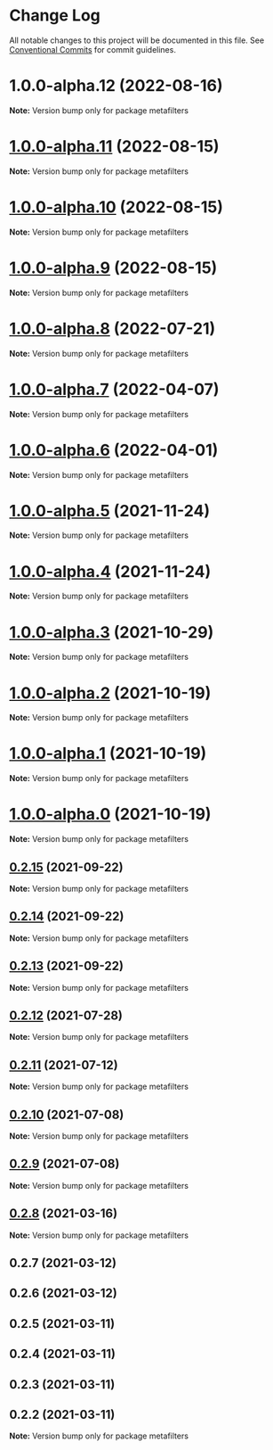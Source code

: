 # Change Log

All notable changes to this project will be documented in this file.
See [Conventional Commits](https://conventionalcommits.org) for commit guidelines.

# 1.0.0-alpha.12 (2022-08-16)

**Note:** Version bump only for package metafilters





# [1.0.0-alpha.11](https://github.com/flsy/meta/compare/metafilters@1.0.0-alpha.10...metafilters@1.0.0-alpha.11) (2022-08-15)

**Note:** Version bump only for package metafilters





# [1.0.0-alpha.10](https://github.com/flsy/meta/compare/metafilters@1.0.0-alpha.9...metafilters@1.0.0-alpha.10) (2022-08-15)

**Note:** Version bump only for package metafilters





# [1.0.0-alpha.9](https://github.com/flsy/meta/compare/metafilters@1.0.0-alpha.8...metafilters@1.0.0-alpha.9) (2022-08-15)

**Note:** Version bump only for package metafilters





# [1.0.0-alpha.8](https://github.com/flsy/meta/compare/metafilters@1.0.0-alpha.7...metafilters@1.0.0-alpha.8) (2022-07-21)

**Note:** Version bump only for package metafilters





# [1.0.0-alpha.7](https://github.com/flsy/meta/compare/metafilters@1.0.0-alpha.6...metafilters@1.0.0-alpha.7) (2022-04-07)

**Note:** Version bump only for package metafilters





# [1.0.0-alpha.6](https://github.com/flsy/meta/compare/metafilters@1.0.0-alpha.5...metafilters@1.0.0-alpha.6) (2022-04-01)

**Note:** Version bump only for package metafilters





# [1.0.0-alpha.5](https://github.com/flsy/meta/compare/metafilters@1.0.0-alpha.4...metafilters@1.0.0-alpha.5) (2021-11-24)

**Note:** Version bump only for package metafilters





# [1.0.0-alpha.4](https://github.com/flsy/meta/compare/metafilters@1.0.0-alpha.3...metafilters@1.0.0-alpha.4) (2021-11-24)

**Note:** Version bump only for package metafilters





# [1.0.0-alpha.3](https://github.com/flsy/meta/compare/metafilters@1.0.0-alpha.2...metafilters@1.0.0-alpha.3) (2021-10-29)

**Note:** Version bump only for package metafilters





# [1.0.0-alpha.2](https://github.com/flsy/meta/compare/metafilters@1.0.0-alpha.1...metafilters@1.0.0-alpha.2) (2021-10-19)

**Note:** Version bump only for package metafilters





# [1.0.0-alpha.1](https://github.com/flsy/meta/compare/metafilters@1.0.0-alpha.0...metafilters@1.0.0-alpha.1) (2021-10-19)

**Note:** Version bump only for package metafilters





# [1.0.0-alpha.0](https://github.com/flsy/meta/compare/metafilters@1.0.0...metafilters@1.0.0-alpha.0) (2021-10-19)

**Note:** Version bump only for package metafilters





## [0.2.15](https://github.com/flsy/meta/compare/metafilters@0.2.14...metafilters@0.2.15) (2021-09-22)

**Note:** Version bump only for package metafilters





## [0.2.14](https://github.com/flsy/meta/compare/metafilters@0.2.13...metafilters@0.2.14) (2021-09-22)

**Note:** Version bump only for package metafilters





## [0.2.13](https://github.com/flsy/meta/compare/metafilters@0.2.11...metafilters@0.2.13) (2021-09-22)

**Note:** Version bump only for package metafilters





## [0.2.12](https://github.com/flsy/meta/compare/metafilters@0.2.11...metafilters@0.2.12) (2021-07-28)

**Note:** Version bump only for package metafilters





## [0.2.11](https://github.com/flsy/meta/compare/metafilters@0.2.10...metafilters@0.2.11) (2021-07-12)

**Note:** Version bump only for package metafilters





## [0.2.10](https://github.com/flsy/meta/compare/metafilters@0.2.9...metafilters@0.2.10) (2021-07-08)

**Note:** Version bump only for package metafilters





## [0.2.9](https://github.com/flsy/meta/compare/metafilters@0.2.8...metafilters@0.2.9) (2021-07-08)

**Note:** Version bump only for package metafilters





## [0.2.8](https://github.com/flsy/meta/compare/metafilters@0.2.7...metafilters@0.2.8) (2021-03-16)

**Note:** Version bump only for package metafilters





## 0.2.7 (2021-03-12)



## 0.2.6 (2021-03-12)



## 0.2.5 (2021-03-11)



## 0.2.4 (2021-03-11)



## 0.2.3 (2021-03-11)



## 0.2.2 (2021-03-11)

**Note:** Version bump only for package metafilters
